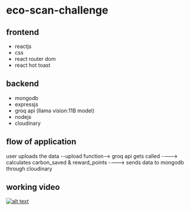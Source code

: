 # eco-scan-challenge

## frontend
- reactjs 
- css 
- react router dom
- react hot toast
## backend 
- mongodb
- expressjs
- groq api (llama vision:11B model)
- nodejs
- cloudinary

## flow of application 
user uploads the data --upload function--> groq api gets called ----> calculates carbon_saved & reward_points ----> sends data to mongodb through cloudinary  

## working video
[![alt text](https://img.youtube.com/vi/video-id/0.jpg)](https://www.youtube.com/watch?v=video-id)
